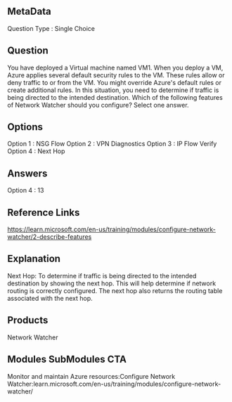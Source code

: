 ## MetaData
Question Type : Single Choice

## Question
You have deployed a Virtual machine named VM1. When you deploy a VM, Azure applies several default security rules to the VM. These rules allow or deny traffic to or from the VM. You might override Azure's default rules or create additional rules. In this situation, you need to determine if traffic is being directed to the intended destination. Which of the following features of Network Watcher should you configure? Select one answer.

## Options
Option 1 : NSG Flow
Option 2 : VPN Diagnostics
Option 3 : IP Flow Verify
Option 4 : Next Hop

## Answers
Option 4 : 13

## Reference Links
https://learn.microsoft.com/en-us/training/modules/configure-network-watcher/2-describe-features

## Explanation 
Next Hop: To determine if traffic is being directed to the intended destination by showing the next hop. This will help determine if network routing is correctly configured. The next hop also returns the routing table associated with the next hop.

## Products 
Network Watcher

## Modules SubModules CTA 
Monitor and maintain Azure resources:Configure Network Watcher:learn.microsoft.com/en-us/training/modules/configure-network-watcher/

